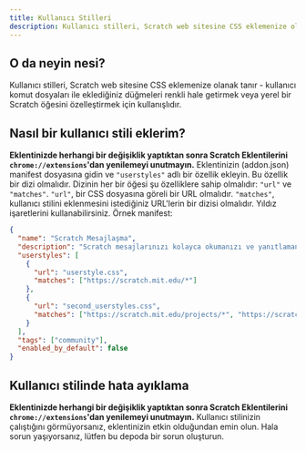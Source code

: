 ```yaml
---
title: Kullanıcı Stilleri
description: Kullanıcı stilleri, Scratch web sitesine CSS eklemenize olanak tanır - kullanıcı komut dosyaları ile eklediğiniz düğmeleri renkli hale getirmek veya yerel Scratch öğesini özelleştirmek için kullanışlıdır.
---
```

## O da neyin nesi?
Kullanıcı stilleri, Scratch web sitesine CSS eklemenize olanak tanır - kullanıcı komut dosyaları ile eklediğiniz düğmeleri renkli hale getirmek veya yerel bir Scratch öğesini özelleştirmek için kullanışlıdır.

## Nasıl bir kullanıcı stili eklerim?
**Eklentinizde herhangi bir değişiklik yaptıktan sonra Scratch Eklentilerini `chrome://extensions`'dan yenilemeyi unutmayın.**
Eklentinizin (addon.json) manifest dosyasına gidin ve `"userstyles"` adlı bir özellik ekleyin.
Bu özellik bir dizi olmalıdır.
Dizinin her bir öğesi şu özelliklere sahip olmalıdır: `"url"` ve `"matches"`.
`"url"`, bir CSS dosyasına göreli bir URL olmalıdır.
`"matches"`, kullanıcı stilini eklenmesini istediğiniz URL'lerin bir dizisi olmalıdır. Yıldız işaretlerini kullanabilirsiniz.
Örnek manifest:
```json
{
  "name": "Scratch Mesajlaşma",
  "description": "Scratch mesajlarınızı kolayca okumanızı ve yanıtlamanızı sağlar.",
  "userstyles": [
    {
      "url": "userstyle.css",
      "matches": ["https://scratch.mit.edu/*"]
    },
    {
      "url": "second_userstyles.css",
      "matches": ["https://scratch.mit.edu/projects/*", "https://scratch.mit.edu/users/*"]
    }
  ],
  "tags": ["community"],
  "enabled_by_default": false
}
```

## Kullanıcı stilinde hata ayıklama
**Eklentinizde herhangi bir değişiklik yaptıktan sonra Scratch Eklentilerini `chrome://extensions`'dan yenilemeyi unutmayın.**
Kullanıcı stilinizin çalıştığını görmüyorsanız, eklentinizin etkin olduğundan emin olun.
Hala sorun yaşıyorsanız, lütfen bu depoda bir sorun oluşturun.
